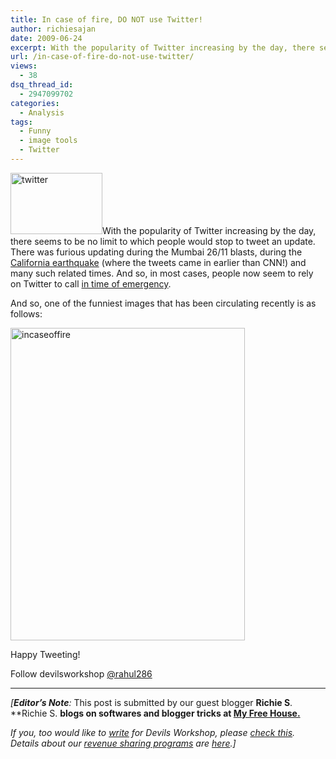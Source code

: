 ```yaml
---
title: In case of fire, DO NOT use Twitter!
author: richiesajan
date: 2009-06-24
excerpt: With the popularity of Twitter increasing by the day, there seems to be no limit to which people would stop to tweet an update. There was furious updating during the Mumbai 26/11 blasts, during the California earthquake (where the tweets came in earlier than CNN!) and many such related times. And so, in most cases, people now seem to rely on Twitter to call in time of emergency.
url: /in-case-of-fire-do-not-use-twitter/
views:
  - 38
dsq_thread_id:
  - 2947099702
categories:
  - Analysis
tags:
  - Funny
  - image tools
  - Twitter
---
```

<img class="size-full wp-image-11035 alignleft" src="http://cdn.devilsworkshop.org/files/2009/06/twitter.jpg" alt="twitter" width="147" height="98" />With the popularity of Twitter increasing by the day, there seems to be no limit to which people would stop to tweet an update. There was furious updating during the Mumbai 26/11 blasts, during the<a href="http://mashable.com/2007/10/30/california-quake-twitter-first-take-cover-later/" onclick="_gaq.push(['_trackEvent', 'outbound-article', 'http://mashable.com/2007/10/30/california-quake-twitter-first-take-cover-later/', ' California earthquake']);" > California earthquake</a> (where the tweets came in earlier than CNN!) and many such related times. And so, in most cases, people now seem to rely on Twitter to call <a href="http://fortheloveofthedogblog.com/news-updates/college-students-use-twitter-to-save-dog-video" onclick="_gaq.push(['_trackEvent', 'outbound-article', 'http://fortheloveofthedogblog.com/news-updates/college-students-use-twitter-to-save-dog-video', 'in time of emergency']);" >in time of emergency</a>.

And so, one of the funniest images that has been circulating recently is as follows:

<img class="aligncenter size-full wp-image-11032" src="http://cdn.devilsworkshop.org/files/2009/06/incaseoffire.gif" alt="incaseoffire" width="375" height="500" />

Happy Tweeting!

Follow devilsworkshop <a href="http://twitter.com/rahul286" onclick="_gaq.push(['_trackEvent', 'outbound-article', 'http://twitter.com/rahul286', '@rahul286']);" >@rahul286</a>

* * *

*[**Editor&#8217;s Note**:* This post is submitted by our guest blogger **Richie S**. **Richie S. **blogs on softwares and blogger tricks at <a href="http://myfreehouse.blogspot.com/" onclick="_gaq.push(['_trackEvent', 'outbound-article', 'http://myfreehouse.blogspot.com/', 'My Free House.']);" >My Free House.</a>**</p> 

*If you, too would like to [write][1] for Devils Workshop, please [check this][1]. Details about our [revenue sharing programs][1] are [here][1].]*

 [1]: http://devilsworkshop.org/join-dw/
